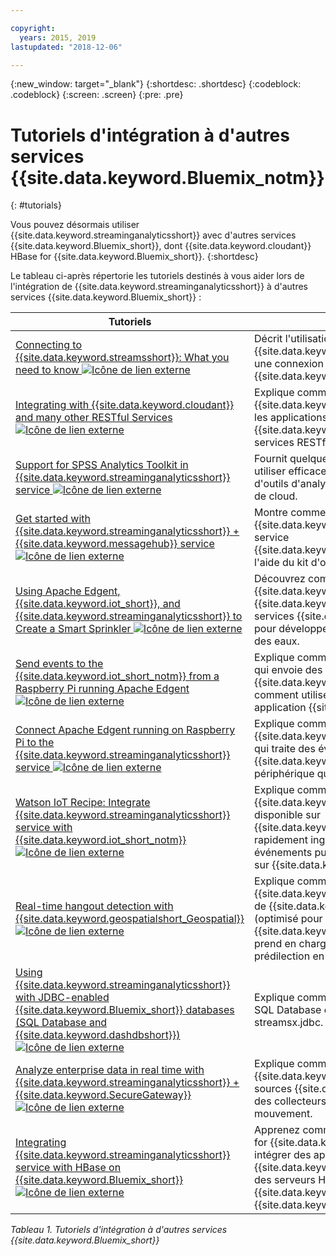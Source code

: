 ```yaml
---

copyright:
  years: 2015, 2019
lastupdated: "2018-12-06"

---
```


<!-- Attribute definitions -->
{:new_window: target="_blank"}
{:shortdesc: .shortdesc}
{:codeblock: .codeblock}
{:screen: .screen}
{:pre: .pre}

# Tutoriels d'intégration à d'autres services {{site.data.keyword.Bluemix_notm}}
{: #tutorials}


Vous pouvez désormais utiliser {{site.data.keyword.streaminganalyticsshort}} avec d'autres services {{site.data.keyword.Bluemix_short}}, dont {{site.data.keyword.cloudant}} HBase for {{site.data.keyword.Bluemix_short}}.
{:shortdesc}

Le tableau ci-après répertorie les tutoriels destinés à vous aider lors de l'intégration de {{site.data.keyword.streaminganalyticsshort}} à d'autres services {{site.data.keyword.Bluemix_short}} :


| Tutoriels | Description   |
|----------|--------|
| [Connecting to {{site.data.keyword.streamsshort}}: What you need to know ![Icône de lien externe](../../icons/launch-glyph.svg "Icône de lien externe")](https://ibm.co/2iDHfFt) | Décrit l'utilisation d'opérateurs {{site.data.keyword.streamsshort}} qui écoutent une connexion dans {{site.data.keyword.streaminganalyticsshort}}  |
| [Integrating with {{site.data.keyword.cloudant}} and many other RESTful Services ![Icône de lien externe](../../icons/launch-glyph.svg "Icône de lien externe")](https://developer.ibm.com/streamsdev/docs/integrating-with-cloudant-and-many-other-restful-services/) | Explique comment utiliser les adaptateurs HTTP {{site.data.keyword.streamsshort}} pour intégrer les applications SPL à {{site.data.keyword.cloudant}} et à d'autres services RESTful reposant sur le Web. |
| [Support for SPSS Analytics Toolkit in {{site.data.keyword.streaminganalyticsshort}} service ![Icône de lien externe](../../icons/launch-glyph.svg "Icône de lien externe")](https://developer.ibm.com/streamsdev/docs/spss-in-bluemix-streaming-analytics-service/) | Fournit quelques conseils nécessaires pour utiliser efficacement les opérateurs du kit d'outils d'analyse SPSS dans l'environnement de cloud. |
| [Get started with {{site.data.keyword.streaminganalyticsshort}} + {{site.data.keyword.messagehub}} service ![Icône de lien externe](../../icons/launch-glyph.svg "Icône de lien externe")](https://www.ibm.com/blogs/bluemix/2018/04/get-started-streaming-analytics-message-hub/) |  Montre comment communiquer avec {{site.data.keyword.messagehub}} à partir du service {{site.data.keyword.streaminganalyticsshort}} à l'aide du kit d'outils de messagerie. |
| [Using Apache Edgent, {{site.data.keyword.iot_short}}, and {{site.data.keyword.streaminganalyticsshort}} to Create a Smart Sprinkler ![Icône de lien externe](../../icons/launch-glyph.svg "Icône de lien externe")](https://developer.ibm.com/bluemix/2016/06/01/better-analytics-with-apache-quarks/)| Découvrez comment combiner Apache Edgent, {{site.data.keyword.streaminganalyticsshort}}, {{site.data.keyword.iot_short}} et d'autres services {{site.data.keyword.Bluemix_short}} pour développer une solution de conservation des eaux. |
| [Send events to the {{site.data.keyword.iot_short_notm}} from a Raspberry Pi running Apache Edgent ![Icône de lien externe](../../icons/launch-glyph.svg "Icône de lien externe")](https://developer.ibm.com/recipes/tutorials/send-events-to-the-watson-iot-platform-from-a-raspberry-pi-running-apache-edgent/)| Explique comment créer une application Edgent qui envoie des relevés depuis un détecteur à {{site.data.keyword.iot_short_notm}} et comment utiliser ces événements depuis une application {{site.data.keyword.streamsshort}}.|
| [Connect Apache Edgent running on Raspberry Pi to the {{site.data.keyword.streaminganalyticsshort}} service ![Icône de lien externe](../../icons/launch-glyph.svg "Icône de lien externe")](https://developer.ibm.com/recipes/tutorials/connect-apache-edgent-to-the-streaming-analytics-service-using-the-watson-iot-platform/)| Explique comment créer une application {{site.data.keyword.streaminganalyticsshort}} qui traite des événements envoyés à {{site.data.keyword.iot_short_notm}} depuis un périphérique qui exécute Apache Edgent. |
| [Watson IoT Recipe: Integrate {{site.data.keyword.streaminganalyticsshort}} service with {{site.data.keyword.iot_short_notm}} ![Icône de lien externe](../../icons/launch-glyph.svg "Icône de lien externe")](https://developer.ibm.com/recipes/tutorials/integrate-ibm-streaming-analytics-service-with-watson-iot-platform/)| Explique comment utiliser le service {{site.data.keyword.streaminganalyticsshort}}, disponible sur {{site.data.keyword.Bluemix_short}}, pour rapidement ingérer, analyser et corréler les événements publiés par les périphériques IoT, sur {{site.data.keyword.iot_short_notm}}.|
| [Real-time hangout detection with {{site.data.keyword.geospatialshort_Geospatial}} ![Icône de lien externe](../../icons/launch-glyph.svg "Icône de lien externe")](https://developer.ibm.com/bluemix/2016/05/27/real-time-hangout-detection/)	| Explique comment le service {{site.data.keyword.geospatialshort_Geospatial}} de {{site.data.keyword.Bluemix_short}} (optimisé pour {{site.data.keyword.streaminganalyticsshort}}) prend en charge la détection des lieux de prédilection en temps réel.|
| [Using {{site.data.keyword.streaminganalyticsshort}} with JDBC-enabled {{site.data.keyword.Bluemix_short}} databases (SQL Database and {{site.data.keyword.dashdbshort}}) ![Icône de lien externe](../../icons/launch-glyph.svg "Icône de lien externe")](https://developer.ibm.com/bluemix/2016/01/26/streaming-analytics-with-jdbc-enabled-databases/)	| Explique comment procéder à l'intégration à SQL Database et dashDB à l'aide du kit d'outils streamsx.jdbc.	|
| [Analyze enterprise data in real time with {{site.data.keyword.streaminganalyticsshort}} + {{site.data.keyword.SecureGateway}} ![Icône de lien externe](../../icons/launch-glyph.svg "Icône de lien externe")](https://developer.ibm.com/streamsdev/docs/connect-streaming-analytics-to-your-enterprise/) | Explique comment connecter un tunnel {{site.data.keyword.SecureGateway}} à des sources {{site.data.keyword.streamsshort}} et à des collecteurs de données d'entreprise en mouvement.	|
| [Integrating {{site.data.keyword.streaminganalyticsshort}} service with HBase on {{site.data.keyword.Bluemix_short}} ![Icône de lien externe](../../icons/launch-glyph.svg "Icône de lien externe")](https://developer.ibm.com/streamsdev/docs/integrating-streams-biginsights-hbase-service-bluemix/)| Apprenez comment utiliser le kit d'outils HBase for {{site.data.keyword.Bluemix_short}} pour intégrer des applications {{site.data.keyword.streaminganalyticsshort}} à des serveurs HBase dans {{site.data.keyword.bigicloudst}} sous {{site.data.keyword.Bluemix_short}}.	|

*Tableau 1. Tutoriels d'intégration à d'autres services {{site.data.keyword.Bluemix_short}}*
